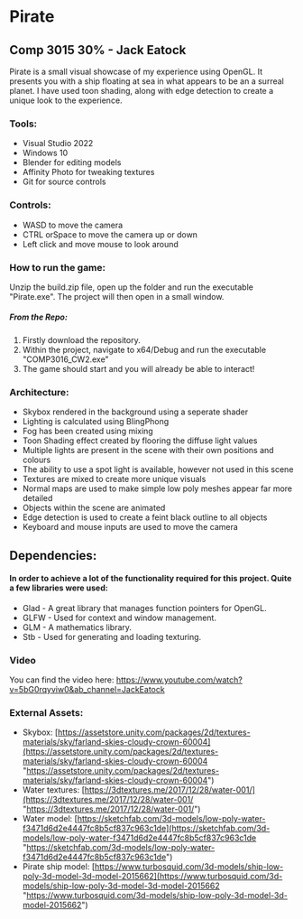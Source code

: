 # Pirate
## Comp 3015 30% - Jack Eatock

Pirate is a small visual showcase of my experience using OpenGL. It presents you with a ship floating at sea in what appears to be an a surreal planet. I have used toon shading, along with edge detection to create a unique look to the experience.

### Tools:
- Visual Studio 2022
- Windows 10
- Blender for editing models
- Affinity Photo for tweaking textures
- Git for source controls

### Controls:
- WASD to move the camera
- CTRL orSpace to move the camera up or down
- Left click and move mouse to look around

### How to run the game:
Unzip the build.zip file, open up the folder and run the executable "Pirate.exe".
The project will then open in a small window.

##### From the Repo:
 1. Firstly download the repository.
 2. Within the project, navigate to x64/Debug and run the executable "COMP3016_CW2.exe"
 3. The game should start and you will already be able to interact! 

### Architecture:
- Skybox rendered in the background using a seperate shader
- Lighting is calculated using BlingPhong
- Fog has been created using mixing
- Toon Shading effect created by flooring the diffuse light values
- Multiple lights are present in the scene with their own positions and colours
- The ability to use a spot light is available, however not used in this scene
- Textures are mixed to create more unique visuals
- Normal maps are used to make simple low poly meshes appear far more detailed
- Objects within the scene are animated
- Edge detection is used to create a feint black outline to all objects
- Keyboard and mouse inputs are used to move the camera

## Dependencies:
####  In order to achieve a lot of the functionality required for this project. Quite a few libraries were used:
- Glad - A great library that manages function pointers for OpenGL.
- GLFW - Used for context and window management.
- GLM - A mathematics library.
- Stb - Used for generating and loading texturing.

### Video
You can find the video here: https://www.youtube.com/watch?v=5bG0rqyviw0&ab_channel=JackEatock

### External Assets:
- Skybox: [https://assetstore.unity.com/packages/2d/textures-materials/sky/farland-skies-cloudy-crown-60004](https://assetstore.unity.com/packages/2d/textures-materials/sky/farland-skies-cloudy-crown-60004 "https://assetstore.unity.com/packages/2d/textures-materials/sky/farland-skies-cloudy-crown-60004")
- Water textures: [https://3dtextures.me/2017/12/28/water-001/](https://3dtextures.me/2017/12/28/water-001/ "https://3dtextures.me/2017/12/28/water-001/")
- Water model: [https://sketchfab.com/3d-models/low-poly-water-f3471d6d2e4447fc8b5cf837c963c1de](https://sketchfab.com/3d-models/low-poly-water-f3471d6d2e4447fc8b5cf837c963c1de "https://sketchfab.com/3d-models/low-poly-water-f3471d6d2e4447fc8b5cf837c963c1de")
- Pirate ship model: [https://www.turbosquid.com/3d-models/ship-low-poly-3d-model-3d-model-2015662](https://www.turbosquid.com/3d-models/ship-low-poly-3d-model-3d-model-2015662 "https://www.turbosquid.com/3d-models/ship-low-poly-3d-model-3d-model-2015662")

